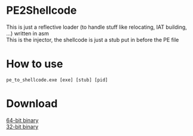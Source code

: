 # PE2Shellcode
This is just a reflective loader (to handle stuff like relocating, IAT building, ...) written in asm</br>
This is the injector, the shellcode is just a stub put in before the PE file</br>

# How to use
`pe_to_shellcode.exe [exe] [stub] [pid]`
# Download
[64-bit binary](https://github.com/d35ha/PE2Shellcode/raw/master/bins/pe_to_shellcode64.exe)</br>
[32-bit binary](https://github.com/d35ha/PE2Shellcode/raw/master/bins/pe_to_shellcode32.exe)</br>
